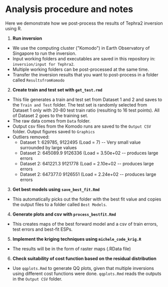# Analysis procedure and notes

Here we demonstrate how we post-process the results of Tephra2 inversion using R.

1.  **Run inversion**
* We use the computing cluster ("Komodo") in Earth Observatory of Singapore to run the inversion.
* Input working folders and executables are saved in this repository in: `inversion/input for Tephra2`.
* Multiple working folders can be post-processed at the same time.
* Transfer the inversion results that you want to post-process in a folder called `ResultsfromKomodo`

2.  **Create train and test set with `get_test.rmd`**
* This file generates a train and test set from Dataset 1 and 2 and saves to the `Train and Test` folder. The test set is randomly selected from Dataset 1 only with 20-80 test train ratio (resulting to 16 test points). All of Dataset 2 goes to the training set.
* The raw data comes from `Data` folder.
* Output csv files from the Komodo runs are saved to the `Output CSV` folder. Output figures saved to `Graphics`
* Outliers removed:
    * Dataset 1: 629785, 9122495     (Load = 7) -- Very small value surrounded by large values
    * Dataset 2: 645089.9	9126336	  (Load =  3.50e+02	 -- produces large errors
    * Dataset 2: 641221.3	9121778	  (Load =  2.10e+02	 -- produces large errors
    * Dataset 2: 647377.0	9126551	  (Load =   2.24e+02 -- produces large errors

3.  **Get best models using `save_best_fit.Rmd`**
* This automatically picks out the folder with the best fit value and copies the output files to a folder called `Best Models`.

4. **Generate plots and csv with `process_bestfit.Rmd`**
* This creates maps of the best forward model and a csv of train errors, test errors and best-fit ESPs.

5. **Implement the kriging techniques using `michele_code_krig.R`**
* The results will be in the form of raster maps (.RData file)

6. **Check suitability of cost function based on the residual distribution**
* Use `qqplots.Rmd` to generate QQ plots, given that multiple inversions using different cost functions were done. `qqplots.Rmd` reads the outputs in the `Output CSV` folder.

